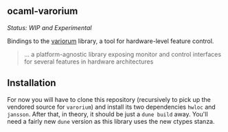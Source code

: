 ocaml-varorium
--------------

*Status: WIP and Experimental*

Bindings to the [variorum](https://github.com/llnl/variorum/) library, a tool for hardware-level feature control.

> ... a platform-agnostic library exposing monitor and control interfaces for several features in hardware architectures

## Installation

For now you will have to clone this repository (recursively to pick up the vendored source for `varorium`) and install its two dependencies `hwloc` and `jansson`. After that, in theory, it should be just a `dune build` away. You'll need a fairly new `dune` version as this library uses the new ctypes stanza. 
